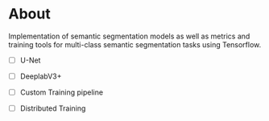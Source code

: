 # About

Implementation of semantic segmentation models as well as metrics and training tools for 
multi-class semantic segmentation tasks using Tensorflow.

- [ ] U-Net
- [ ] DeeplabV3+
- [ ] Custom Training pipeline
- [ ] Distributed Training

